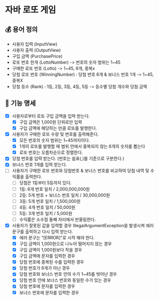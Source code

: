 # 자바 로또 게임

## 💰 용어 정의

- 사용자 입력 (InputView)
- 사용자 출력 (OutputView)
- 구입 금액 (PurchasePrice)
- 로또 번호 한개 (LottoNumber) -> 번호의 숫자 범위는 1~45
- 구매한 로또 번호 (Lotto) -> 1~45, 6개, 중복x
- 당첨 로또 번호 (WinningNumber) : 당첨 번호 6개 & 보너스 번호 1개 -> 1~45, 중복X
- 당첨 등수 (Rank) : 1등, 2등, 3등, 4등, 5등 -> 등수별 당첨 개수와 당첨 금액

## 💸 기능 명세

- [x] 사용자로부터 로또 구입 금액을 입력 받는다.
    - [x] 구입 금액은 1,000원 단위로만 입력
    - [x] 구입 금액에 해당하는 만큼 로또를 발행한다.
- [x] 사용자가 구매한 로또 수량 및 번호를 출력해준다.
    - [x] 모든 번호의 숫자 범위는 1~45까지이다.
    - [x] 1개의 로또를 발행할 때 범위 안에서 중복되지 않는 6개의 숫자를 뽑는다
    - [x] 로또 번호는 오름차순으로 정렬한다.
- [x] 당첨 번호를 입력 받는다. (번호는 쉼표(,)를 기준으로 구분한다.)
- [x] 보너스 번호 1개를 입력 받는다.
- [ ] 사용자가 구매한 로또 번호와 당첨번호 & 보너스 번호를 비교하여 당첨 내역 및 수익률을 출력한다.
    - [ ] 당첨은 1등부터 5등까지 있다.
    - [ ] 1등: 6개 번호 일치 / 2,000,000,000원
    - [ ] 2등: 5개 번호 + 보너스 번호 일치 / 30,000,000원
    - [ ] 3등: 5개 번호 일치 / 1,500,000원
    - [ ] 4등: 4개 번호 일치 / 50,000원
    - [ ] 5등: 3개 번호 일치 / 5,000원
    - [ ] 수익률은 소수점 둘째 자리에서 반올림한다.
- [x] 사용자가 잘못된 값을 입력할 경우 IllegalArgumentException을 발생시켜 에러 문구를 출력하고 다시 입력 받는다.
    - [x] 에러 문구는 "[ERROR]"로 시작 해야 한다.
    - [x] 구입 금액이 1,000원으로 나누어 떨어지지 않는 경우
    - [x] 구입 금액이 1,000원보다 작을 경우
    - [x] 구입 금액에 문자를 입력한 경우
    - [x] 당첨 번호에 중복된 수를 입력한 경우
    - [x] 당첨 번호가 6개가 아닌 경우
    - [x] 당첨 번호와 보너스 번호 안의 수가 1~45를 벗어난 경우
    - [x] 당첨 번호 안에 보너스 번호와 동일한 수가 있는 경우
    - [x] 당첨 번호에 문자를 입력한 경우
    - [x] 보너스 번호에 문자를 입력한 경우
